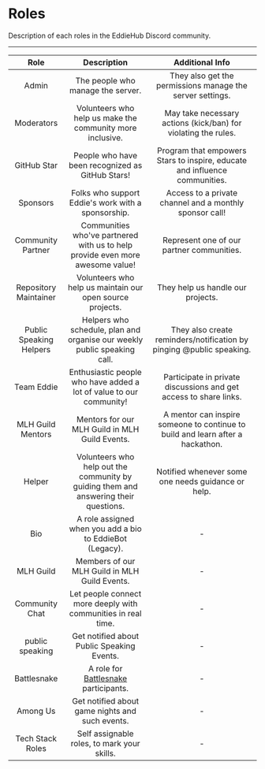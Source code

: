# Roles

Description of each roles in the EddieHub Discord community.

---

| Role | Description | Additional Info |
| :---: | :---: | :---: |
| Admin | The people who manage the server. | They also get the permissions manage the server settings. |
| Moderators | Volunteers who help us make the community more inclusive. | May take necessary actions (kick/ban) for violating the rules. |
| GitHub Star | People who have been recognized as GitHub Stars! | Program that empowers Stars to inspire, educate and influence communities. |
| Sponsors | Folks who support Eddie's work with a sponsorship.  | Access to a private channel and a monthly sponsor call! |
| Community Partner | Communities who've partnered with us to help provide even more awesome value! | Represent one of our partner communities. |
| Repository Maintainer | Volunteers who help us maintain our open source projects. | They help us handle our projects. |
| Public Speaking Helpers | Helpers who schedule, plan and organise our weekly public speaking call. | They also create reminders/notification by pinging @public speaking. |
| Team Eddie | Enthusiastic people who have added a lot of value to our community! | Participate in private discussions and get access to share links. |
| MLH Guild Mentors | Mentors for our MLH Guild in MLH Guild Events. |  A mentor can inspire someone to continue to build and learn after a hackathon. |
| Helper | Volunteers who help out the community by guiding them and answering their questions. | Notified whenever some one needs guidance or help. |
| Bio | A role assigned when you add a bio to EddieBot (Legacy). | - |
| MLH Guild | Members of our MLH Guild in MLH Guild Events. | - |
| Community Chat | Let people connect more deeply with communities in real time. | - |
| public speaking | Get notified about Public Speaking Events. | - |
| Battlesnake | A role for [Battlesnake](https://play.battlesnake.com/) participants. | - |
| Among Us | Get notified about game nights and such events. | - |
| Tech Stack Roles | Self assignable roles, to mark your skills. | - |
